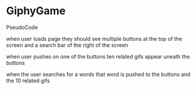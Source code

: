 # GiphyGame

PseudoCode

when user loads page they should see multiple buttons at the top of the screen and a search bar of the right of the screen

when user pushes on one of the buttons ten related gifs appear uneath the buttons 

when the user searches for a words that word is pushed to the buttons and the 10 related gifs 